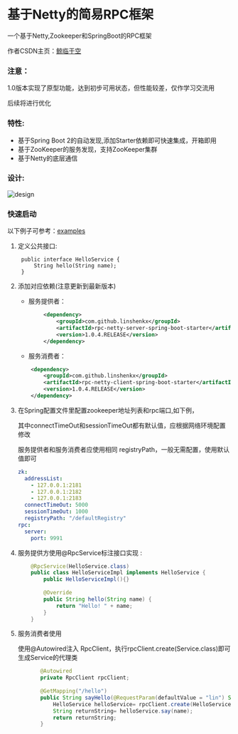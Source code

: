 # 基于Netty的简易RPC框架
一个基于Netty,Zookeeper和SpringBoot的RPC框架

作者CSDN主页：[鲸临于空](https://blog.csdn.net/alinyua)

### 注意：
1.0版本实现了原型功能，达到初步可用状态，但性能较差，仅作学习交流用

后续将进行优化

### 特性:
* 基于Spring Boot 2的自动发现,添加Starter依赖即可快速集成，开箱即用
* 基于ZooKeeper的服务发现，支持ZooKeeper集群
* 基于Netty的底层通信

### 设计:
![design](https://images2015.cnblogs.com/blog/434101/201603/434101-20160316102651631-1816064105.png)
### 快速启动

以下例子可参考：[examples](https://github.com/linshenkx/rpc-netty-spring-boot-starter/tree/master/examples)

1. 定义公共接口:

		public interface HelloService { 
			String hello(String name); 
		}

2. 添加对应依赖(注意更新到最新版本)
    - 服务提供者：
    ```xml
            <dependency>
                <groupId>com.github.linshenkx</groupId>
                <artifactId>rpc-netty-server-spring-boot-starter</artifactId>
                <version>1.0.4.RELEASE</version>
            </dependency>
    ```

    - 服务消费者：
    ```xml
        <dependency>
            <groupId>com.github.linshenkx</groupId>
            <artifactId>rpc-netty-client-spring-boot-starter</artifactId>
            <version>1.0.4.RELEASE</version>
        </dependency>
    ``` 
    
3. 在Spring配置文件里配置zookeeper地址列表和rpc端口,如下例，

    其中connectTimeOut和sessionTimeOut都有默认值，应根据网络环境配置修改
    
    服务提供者和服务消费者应使用相同 registryPath，一般无需配置，使用默认值即可
    
    ```yml
    zk:
      addressList:
        - 127.0.0.1:2181
        - 127.0.0.1:2182
        - 127.0.0.1:2183
      connectTimeOut: 5000
      sessionTimeOut: 1000
      registryPath: "/defaultRegistry"
    rpc:
      server:
        port: 9991
    ```

4. 服务提供方使用@RpcService标注接口实现 :
    ```java
		@RpcService(HelloService.class)
		public class HelloServiceImpl implements HelloService {
			public HelloServiceImpl(){}
			
			@Override
			public String hello(String name) {
				return "Hello! " + name;
			}
		}
    ```

5. 服务消费者使用
    
    使用@Autowired注入 RpcClient，执行rpcClient.create(Service.class)即可生成Service的代理类
    
    ```java
           @Autowired
           private RpcClient rpcClient;
       
           @GetMapping("/hello")
           public String sayHello(@RequestParam(defaultValue = "lin") String name){
               HelloService helloService= rpcClient.create(HelloService.class);
               String returnString= helloService.say(name);
               return returnString;
           }
    ```

